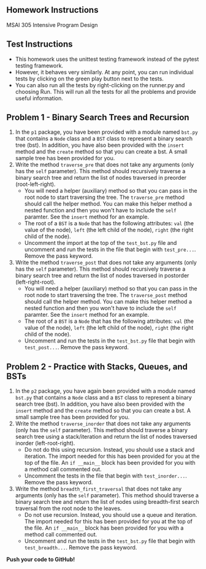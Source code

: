 ## Homework Instructions
MSAI 305 Intensive Program Design<br>


Test Instructions
---
- This homework uses the unittest testing framework instead of the pytest testing framework. 
- However, it behaves very similarly. At any point, you can run individual tests by clicking 
  on the green play button next to the tests. 
- You can also run all the tests by right-clicking on the runner.py and choosing Run. This will run all 
  the tests for all the problems and provide useful information.

Problem 1 - Binary Search Trees and Recursion
---
1. In the `p1` package, you have been provided with a module named `bst.py` that contains a
   `Node` class and a `BST` class to represent a binary search tree (bst). In addition, you 
   have also been provided with the `insert` method and the `create` method so that you can 
   create a bst. A small sample tree has been provided for you.
2. Write the method `traverse_pre` that does not take any arguments (only has the `self` parameter).
   This method should recursively traverse a binary search tree and return the list of nodes
   traversed in preorder (root-left-right).
   - You will need a helper (auxiliary) method so that you can pass in the root node to start 
     traversing the tree. The `traverse_pre` method should call the helper method. You can make
     this helper method a nested function and then you won't have to include the `self` paramter.
     See the `insert` method for an example.
   - The root of a `BST` is a `Node` that has the following attributes: `val` (the value
     of the node), `left` (the left child of the node), `right` (the right child of the node).
   - Uncomment the import at the top of the `test_bst.py` file and uncomment and run the tests in
     the file that begin with `test_pre...`. Remove the pass keyword.
3. Write the method `traverse_post` that does not take any arguments (only has the `self` parameter).
   This method should recursively traverse a binary search tree and return the list of nodes
   traversed in postorder (left-right-root).
   - You will need a helper (auxiliary) method so that you can pass in the root node to start 
    traversing the tree. The `traverse_post` method should call the helper method. You can make
    this helper method a nested function and then you won't have to include the `self` paramter.
    See the `insert` method for an example.
   - The root of a `BST` is a `Node` that has the following attributes: `val` (the value  of the node), 
     `left` (the left child of the node), `right` (the right child of the node). 
   - Uncomment and run the tests in the `test_bst.py` file that begin with `test_post...`. 
     Remove the pass keyword.

Problem 2 - Practice with Stacks, Queues, and BSTs
---
1. In the `p2` package, you have again been provided with a module named `bst.py` that contains a
   `Node` class and a `BST` class to represent a binary search tree (bst). In addition, you 
   have also been provided with the `insert` method and the `create` method so that you can 
   create a bst. A small sample tree has been provided for you.
2. Write the method `traverse_inorder` that does not take any arguments (only has the `self` parameter).
   This method should traverse a binary search tree using a stack/iteration and return the list of nodes
   traversed inorder (left-root-right).
   - Do not do this using recursion. Instead, you should use a stack and iteration. The import 
     needed for this has been provided for you at the top of the file. An `if __main__` block has been
     provided for you with a method call commented out.
   - Uncomment the tests in the file that begin with `test_inorder...`. Remove the pass keyword.
3. Write the method `breadth_first_traversal` that does not take any arguments (only has the `self` parameter).
   This method should traverse a binary search tree and return the list of nodes using breadth-first
   search traversal from the root node to the leaves. 
   - Do not use recursion. Instead, you should use a queue and iteration. The import 
      needed for this has been provided for you at the top of the file. An `if __main__` block has been
      provided for you with a method call commented out.
   - Uncomment and run the tests in the `test_bst.py` file that begin with `test_breadth...`. 
     Remove the pass keyword.



**Push your code to GitHub!**